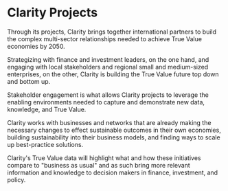 # Clarity Projects

Through its projects, Clarity brings together international partners to build the complex multi-sector relationships needed to achieve True Value economies by 2050.

Strategizing with finance and investment leaders, on the one hand, and engaging with local stakeholders and regional small and medium-sized enterprises, on the other, Clarity is building the True Value future top down and bottom up.

Stakeholder engagement is what allows Clarity projects to leverage the enabling environments needed to capture and demonstrate new data, knowledge, and True Value.

Clarity works with businesses and networks that are already making the necessary changes to effect sustainable outcomes in their own economies, building sustainability into their business models, and finding ways to scale up best-practice solutions.

Clarity's True Value data will highlight what and how these initiatives compare to "business as usual" and as such bring more relevant information and knowledge to decision makers in finance, investment, and policy.

